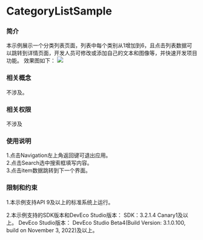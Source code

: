# CategoryListSample
### 简介
本示例展示一个分类列表页面，列表中每个类别从1增加到6，且点击列表数据可以跳转到详情页面，开发人员可修改或添加自己的文本和图像等，并快速开发项目功能。
效果图如下：
![](screenshots/CategoryList.gif)

### 相关概念
不涉及。

### 相关权限
不涉及

### 使用说明
   
1.点击Navigation左上角返回键可退出应用。   
2.点击Search选中搜索框填写内容。  
3.点击item数据跳转到下一个界面。

### 限制和约束

1.本示例支持API 9及以上的标准系统上运行。

2.本示例支持的SDK版本和DevEco Studio版本：
SDK：3.2.1.4 Canary1及以上。
DevEco Studio版本： DevEco Studio Beta4(Build Version: 3.1.0.100, build on November 3, 2022)及以上。